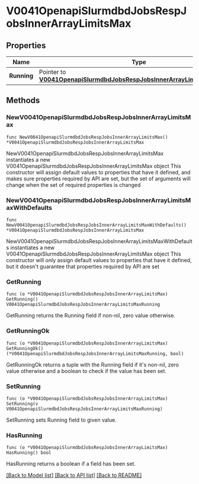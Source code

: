 # V0041OpenapiSlurmdbdJobsRespJobsInnerArrayLimitsMax

## Properties

Name | Type | Description | Notes
------------ | ------------- | ------------- | -------------
**Running** | Pointer to [**V0041OpenapiSlurmdbdJobsRespJobsInnerArrayLimitsMaxRunning**](V0041OpenapiSlurmdbdJobsRespJobsInnerArrayLimitsMaxRunning.md) |  | [optional] 

## Methods

### NewV0041OpenapiSlurmdbdJobsRespJobsInnerArrayLimitsMax

`func NewV0041OpenapiSlurmdbdJobsRespJobsInnerArrayLimitsMax() *V0041OpenapiSlurmdbdJobsRespJobsInnerArrayLimitsMax`

NewV0041OpenapiSlurmdbdJobsRespJobsInnerArrayLimitsMax instantiates a new V0041OpenapiSlurmdbdJobsRespJobsInnerArrayLimitsMax object
This constructor will assign default values to properties that have it defined,
and makes sure properties required by API are set, but the set of arguments
will change when the set of required properties is changed

### NewV0041OpenapiSlurmdbdJobsRespJobsInnerArrayLimitsMaxWithDefaults

`func NewV0041OpenapiSlurmdbdJobsRespJobsInnerArrayLimitsMaxWithDefaults() *V0041OpenapiSlurmdbdJobsRespJobsInnerArrayLimitsMax`

NewV0041OpenapiSlurmdbdJobsRespJobsInnerArrayLimitsMaxWithDefaults instantiates a new V0041OpenapiSlurmdbdJobsRespJobsInnerArrayLimitsMax object
This constructor will only assign default values to properties that have it defined,
but it doesn't guarantee that properties required by API are set

### GetRunning

`func (o *V0041OpenapiSlurmdbdJobsRespJobsInnerArrayLimitsMax) GetRunning() V0041OpenapiSlurmdbdJobsRespJobsInnerArrayLimitsMaxRunning`

GetRunning returns the Running field if non-nil, zero value otherwise.

### GetRunningOk

`func (o *V0041OpenapiSlurmdbdJobsRespJobsInnerArrayLimitsMax) GetRunningOk() (*V0041OpenapiSlurmdbdJobsRespJobsInnerArrayLimitsMaxRunning, bool)`

GetRunningOk returns a tuple with the Running field if it's non-nil, zero value otherwise
and a boolean to check if the value has been set.

### SetRunning

`func (o *V0041OpenapiSlurmdbdJobsRespJobsInnerArrayLimitsMax) SetRunning(v V0041OpenapiSlurmdbdJobsRespJobsInnerArrayLimitsMaxRunning)`

SetRunning sets Running field to given value.

### HasRunning

`func (o *V0041OpenapiSlurmdbdJobsRespJobsInnerArrayLimitsMax) HasRunning() bool`

HasRunning returns a boolean if a field has been set.


[[Back to Model list]](../README.md#documentation-for-models) [[Back to API list]](../README.md#documentation-for-api-endpoints) [[Back to README]](../README.md)


